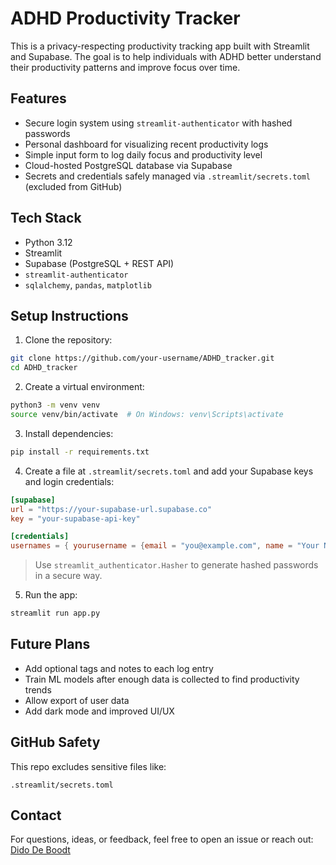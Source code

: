 


# ADHD Productivity Tracker

This is a privacy-respecting productivity tracking app built with Streamlit and Supabase. The goal is to help individuals with ADHD better understand their productivity patterns and improve focus over time.

## Features

- Secure login system using `streamlit-authenticator` with hashed passwords
- Personal dashboard for visualizing recent productivity logs
- Simple input form to log daily focus and productivity level
- Cloud-hosted PostgreSQL database via Supabase
- Secrets and credentials safely managed via `.streamlit/secrets.toml` (excluded from GitHub)

## Tech Stack

- Python 3.12
- Streamlit
- Supabase (PostgreSQL + REST API)
- `streamlit-authenticator`
- `sqlalchemy`, `pandas`, `matplotlib`

## Setup Instructions

1. Clone the repository:

```bash
git clone https://github.com/your-username/ADHD_tracker.git
cd ADHD_tracker
```

2. Create a virtual environment:

```bash
python3 -m venv venv
source venv/bin/activate  # On Windows: venv\Scripts\activate
```

3. Install dependencies:

```bash
pip install -r requirements.txt
```

4. Create a file at `.streamlit/secrets.toml` and add your Supabase keys and login credentials:

```toml
[supabase]
url = "https://your-supabase-url.supabase.co"
key = "your-supabase-api-key"

[credentials]
usernames = { yourusername = {email = "you@example.com", name = "Your Name", password = "hashed_password_here"} }
```

> Use `streamlit_authenticator.Hasher` to generate hashed passwords in a secure way.

5. Run the app:

```bash
streamlit run app.py
```

## Future Plans

- Add optional tags and notes to each log entry
- Train ML models after enough data is collected to find productivity trends
- Allow export of user data
- Add dark mode and improved UI/UX

## GitHub Safety

This repo excludes sensitive files like:

`.streamlit/secrets.toml`


## Contact

For questions, ideas, or feedback, feel free to open an issue or reach out: [Dido De Boodt](https://www.linkedin.com/in/dido-de-boodt/)